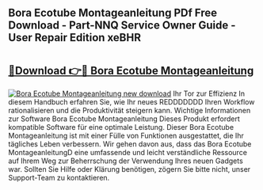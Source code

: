 ## Bora Ecotube Montageanleitung PDf Free Download - Part-NNQ Service Owner Guide - User Repair Edition xeBHR

# <h2><a href="http://df8y7w.blite.top/?on=Bora+Ecotube+Montageanleitung">🔗Download 👉🔴 Bora Ecotube Montageanleitung</a></h2>

[![Bora Ecotube Montageanleitung new download](https://i.imgur.com/lujVjoI.png)](http://df8y7w.blite.top/?on=Bora+Ecotube+Montageanleitung)
Ihr Tor zur Effizienz In diesem Handbuch erfahren Sie, wie Ihr neues REDDDDDDD Ihren Workflow rationalisieren und die Produktivität steigern kann. Wichtige Informationen zur Software Bora Ecotube Montageanleitung Dieses Produkt erfordert kompatible Software für eine optimale Leistung. Dieser Bora Ecotube Montageanleitung ist mit einer Fülle von Funktionen ausgestattet, die Ihr tägliches Leben verbessern. Wir gehen davon aus, dass das Bora Ecotube MontageanleitungD eine umfassende und leicht verständliche Ressource auf Ihrem Weg zur Beherrschung der Verwendung Ihres neuen Gadgets war. Sollten Sie Hilfe oder Klärung benötigen, zögern Sie bitte nicht, unser Support-Team zu kontaktieren.
